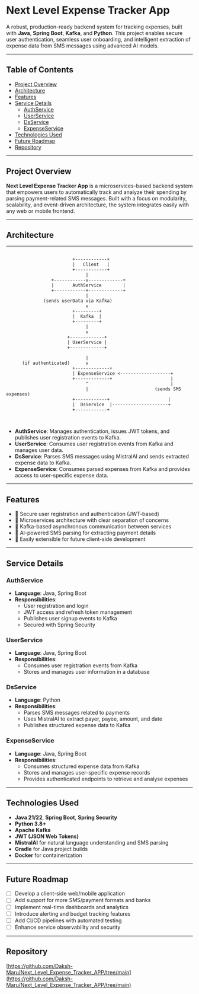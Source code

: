 # Next Level Expense Tracker App

A robust, production-ready backend system for tracking expenses, built with **Java**, **Spring Boot**, **Kafka**, and **Python**. This project enables secure user authentication, seamless user onboarding, and intelligent extraction of expense data from SMS messages using advanced AI models.

---

## Table of Contents

- [Project Overview](#project-overview)  
- [Architecture](#architecture)  
- [Features](#features)  
- [Service Details](#service-details)  
  - [AuthService](#authservice)  
  - [UserService](#userservice)  
  - [DsService](#dsservice)  
  - [ExpenseService](#expenseservice)  
- [Technologies Used](#technologies-used)  
- [Future Roadmap](#future-roadmap)
- [Repository](#repository)  

---

## Project Overview

**Next Level Expense Tracker App** is a microservices-based backend system that empowers users to automatically track and analyze their spending by parsing payment-related SMS messages. Built with a focus on modularity, scalability, and event-driven architecture, the system integrates easily with any web or mobile frontend.

---

## Architecture
------------
<pre><code>  
                         +------------+
                         |   Client   |
                         +------------+
                              |
                 +------------v-------------+
                 |       AuthService        |
                 +------------+-------------+
                              |
              (sends userData via Kafka)
                              v
                         +---------+
                         |  Kafka  |
                         +---------+
                              |
                              v
                       +-------------+
                       | UserService |
                       +-------------+

                              |
      (if authenticated)      v
                         +-------------+
                         | ExpenseService <-------------------+
                         +-------------+                      |
                              ^                               |
                              |                         (sends SMS expenses)
                         +------------+                      |
                         |  DsService  |---------------------+
                         +------------+


</code></pre>

- **AuthService**: Manages authentication, issues JWT tokens, and publishes user registration events to Kafka.  
- **UserService**: Consumes user registration events from Kafka and manages user data.  
- **DsService**: Parses SMS messages using MistralAI and sends extracted expense data to Kafka.  
- **ExpenseService**: Consumes parsed expenses from Kafka and provides access to user-specific expense data.

---

## Features

- 🔐 Secure user registration and authentication (JWT-based)  
- 🧩 Microservices architecture with clear separation of concerns  
- 🔁 Kafka-based asynchronous communication between services  
- 🤖 AI-powered SMS parsing for extracting payment details  
- 🚀 Easily extensible for future client-side development  

---

## Service Details

### AuthService
- **Language**: Java, Spring Boot  
- **Responsibilities**:
  - User registration and login  
  - JWT access and refresh token management  
  - Publishes user signup events to Kafka  
  - Secured with Spring Security  

### UserService
- **Language**: Java, Spring Boot  
- **Responsibilities**:
  - Consumes user registration events from Kafka  
  - Stores and manages user information in a database  

### DsService
- **Language**: Python  
- **Responsibilities**:
  - Parses SMS messages related to payments  
  - Uses MistralAI to extract payer, payee, amount, and date  
  - Publishes structured expense data to Kafka  

### ExpenseService
- **Language**: Java, Spring Boot  
- **Responsibilities**:
  - Consumes structured expense data from Kafka  
  - Stores and manages user-specific expense records  
  - Provides authenticated endpoints to retrieve and analyse expenses  

---

## Technologies Used

- **Java 21/22**, **Spring Boot**, **Spring Security**  
- **Python 3.8+**  
- **Apache Kafka**  
- **JWT (JSON Web Tokens)**  
- **MistralAI** for natural language understanding and SMS parsing  
- **Gradle** for Java project builds  
- **Docker** for containerization

---

## Future Roadmap

- [ ] Develop a client-side web/mobile application  
- [ ] Add support for more SMS/payment formats and banks  
- [ ] Implement real-time dashboards and analytics  
- [ ] Introduce alerting and budget tracking features  
- [ ] Add CI/CD pipelines with automated testing  
- [ ] Enhance service observability and security  

---

## Repository

[https://github.com/Daksh-Maru/Next_Level_Expense_Tracker_APP/tree/main](https://github.com/Daksh-Maru/Next_Level_Expense_Tracker_APP/tree/main)
